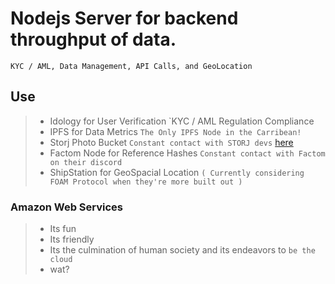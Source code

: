 # Nodejs Server for backend throughput of data.
`KYC / AML, Data Management, API Calls, and GeoLocation`

## Use
> - Idology for User Verification
`KYC / AML Regulation Compliance
> - IPFS for Data Metrics
`The Only IPFS Node in the Carribean!`
> - Storj Photo Bucket
`Constant contact with STORJ devs` [here](https://community.storj.io)
> - Factom Node for Reference Hashes 
`Constant contact with Factom on their discord`
> - ShipStation for GeoSpacial Location 
`( Currently considering FOAM Protocol when they're more built out )`

### Amazon Web Services
> - Its fun
> - Its friendly
> - Its the culmination of human society and its endeavors to `be the cloud`
> - wat?
